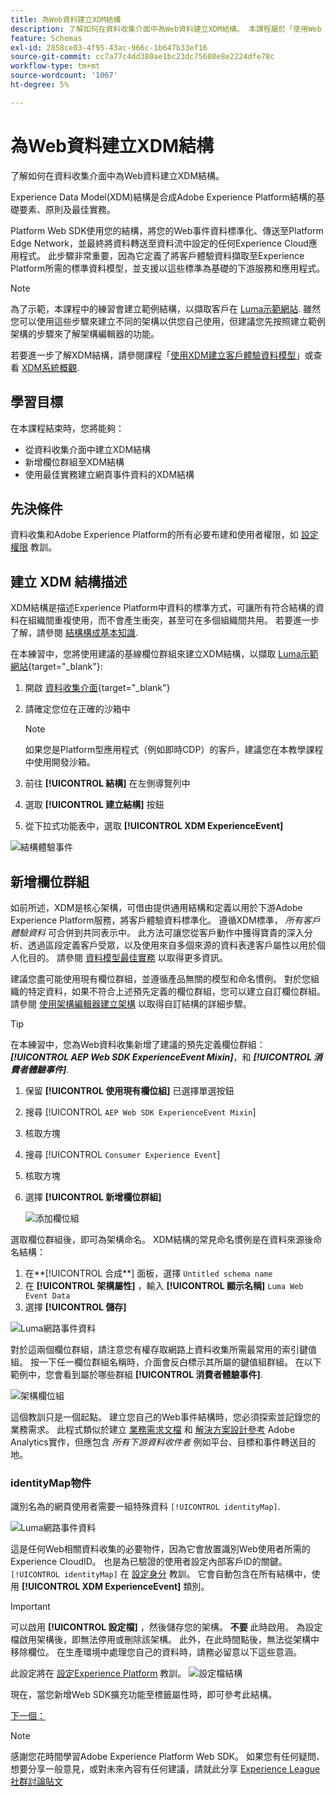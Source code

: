 ```yaml
---
title: 為Web資料建立XDM結構
description: 了解如何在資料收集介面中為Web資料建立XDM結構。 本課程屬於「使用Web SDK實作Adobe Experience Cloud」教學課程的一部分。
feature: Schemas
exl-id: 2858ce03-4f95-43ac-966c-1b647b33ef16
source-git-commit: cc7a77c4dd380ae1bc23dc75608e8e2224dfe78c
workflow-type: tm+mt
source-wordcount: '1067'
ht-degree: 5%

---
```


# 為Web資料建立XDM結構

了解如何在資料收集介面中為Web資料建立XDM結構。

Experience Data Model(XDM)結構是合成Adobe Experience Platform結構的基礎要素、原則及最佳實務。

Platform Web SDK使用您的結構，將您的Web事件資料標準化、傳送至Platform Edge Network，並最終將資料轉送至資料流中設定的任何Experience Cloud應用程式。 此步驟非常重要，因為它定義了將客戶體驗資料擷取至Experience Platform所需的標準資料模型，並支援以這些標準為基礎的下游服務和應用程式。

>[!NOTE]
>
> 為了示範，本課程中的練習會建立範例結構，以擷取客戶在 [Luma示範網站](https://luma.enablementadobe.com/content/luma/us/en.html). 雖然您可以使用這些步驟來建立不同的架構以供您自己使用，但建議您先按照建立範例架構的步驟來了解架構編輯器的功能。

若要進一步了解XDM結構，請參閱課程「[使用XDM建立客戶體驗資料模型](https://experienceleague.adobe.com/?recommended=ExperiencePlatform-D-1-2021.1.xdm)」或查看 [XDM系統概觀](https://experienceleague.adobe.com/docs/experience-platform/xdm/home.html?lang=zh-Hant).

## 學習目標

在本課程結束時，您將能夠：

* 從資料收集介面中建立XDM結構
* 新增欄位群組至XDM結構
* 使用最佳實務建立網頁事件資料的XDM結構

## 先決條件

資料收集和Adobe Experience Platform的所有必要布建和使用者權限，如 [設定權限](configure-permissions.md) 教訓。

## 建立 XDM 結構描述

XDM結構是描述Experience Platform中資料的標準方式，可讓所有符合結構的資料在組織間重複使用，而不會產生衝突，甚至可在多個組織間共用。 若要進一步了解，請參閱 [結構構成基本知識](https://experienceleague.adobe.com/docs/experience-platform/xdm/schema/composition.html?lang=zh-Hant).

在本練習中，您將使用建議的基線欄位群組來建立XDM結構，以擷取 [Luma示範網站](https://luma.enablementadobe.com/content/luma/us/en.html){target=&quot;_blank&quot;}:

1. 開啟 [資料收集介面](https://launch.adobe.com/tw/){target=&quot;_blank&quot;}
1. 請確定您位在正確的沙箱中

   >[!NOTE]
   >
   >如果您是Platform型應用程式（例如即時CDP）的客戶，建議您在本教學課程中使用開發沙箱。

1. 前往 **[!UICONTROL 結構]** 在左側導覽列中
1. 選取 **[!UICONTROL 建立結構]** 按鈕
1. 從下拉式功能表中，選取 **[!UICONTROL XDM ExperienceEvent]**

![結構體驗事件](assets/schema-XDM-experience-event.jpg)

## 新增欄位群組

如前所述，XDM是核心架構，可借由提供通用結構和定義以用於下游Adobe Experience Platform服務，將客戶體驗資料標準化。 遵循XDM標準， _所有客戶體驗資料_ 可合併到共同表示中。 此方法可讓您從客戶動作中獲得寶貴的深入分析、透過區段定義客戶受眾，以及使用來自多個來源的資料表達客戶屬性以用於個人化目的。 請參閱 [資料模型最佳實務](https://experienceleague.adobe.com/docs/experience-platform/xdm/schema/best-practices.html?lang=en) 以取得更多資訊。

建議您盡可能使用現有欄位群組，並遵循產品無關的模型和命名慣例。 對於您組織的特定資料，如果不符合上述預先定義的欄位群組，您可以建立自訂欄位群組。 請參閱 [使用架構編輯器建立架構](https://experienceleague.adobe.com/docs/experience-platform/xdm/tutorials/create-schema-ui.html?lang=en#create) 以取得自訂結構的詳細步驟。

>[!TIP]
> 
>在本練習中，您為Web資料收集新增了建議的預先定義欄位群組： _**[!UICONTROL AEP Web SDK ExperienceEvent Mixin]**_，和 _**[!UICONTROL 消費者體驗事件]**_.

1. 保留 **[!UICONTROL 使用現有欄位組]** 已選擇單選按鈕
1. 搜尋 [!UICONTROL `AEP Web SDK ExperienceEvent Mixin`]
1. 核取方塊
1. 搜尋 [!UICONTROL `Consumer Experience Event`]
1. 核取方塊
1. 選擇 **[!UICONTROL 新增欄位群組]**

   ![添加欄位組](assets/schema-add-field-group.jpg)

選取欄位群組後，即可為架構命名。 XDM結構的常見命名慣例是在資料來源後命名結構：

1. 在**[!UICONTROL 合成**] 面板，選擇 `Untitled schema name`
1. 在 **[!UICONTROL 架構屬性]** ，輸入 **[!UICONTROL 顯示名稱]** `Luma Web Event Data`
1. 選擇 **[!UICONTROL 儲存]**

![Luma網路事件資料](assets/schema-luma-web-event-data.png)

對於這兩個欄位群組，請注意您有權存取網路上資料收集所需最常用的索引鍵值組。 按一下任一欄位群組名稱時，介面會反白標示其所屬的鍵值組群組。 在以下範例中，您會看到屬於哪些群組 **[!UICONTROL 消費者體驗事件]**.

![架構欄位組](assets/schema-consumer-experience-event.jpg)

這個教訓只是一個起點。 建立您自己的Web事件結構時，您必須探索並記錄您的業務需求。 此程式類似於建立 [業務需求文檔](https://experienceleague.adobe.com/docs/analytics-learn/tutorials/implementation/implementation-basics/creating-a-business-requirements-document.html) 和 [解決方案設計參考](https://experienceleague.adobe.com/docs/analytics-learn/tutorials/implementation/implementation-basics/creating-and-maintaining-an-sdr.html) Adobe Analytics實作，但應包含 _所有下游資料收件者_ 例如平台、目標和事件轉送目的地。


### identityMap物件

識別名為的網頁使用者需要一組特殊資料 `[!UICONTROL identityMap]`.

![Luma網路事件資料](assets/schema-identityMap.png)

這是任何Web相關資料收集的必要物件，因為它會放置識別Web使用者所需的Experience CloudID。 也是為已驗證的使用者設定內部客戶ID的關鍵。 `[!UICONTROL identityMap]` 在 [設定身分](configure-identities.md) 教訓。 它會自動包含在所有結構中，使用 **[!UICONTROL XDM ExperienceEvent]** 類別。


>[!IMPORTANT]
>
> 可以啟用 **[!UICONTROL 設定檔]** ，然後儲存您的架構。 **不要** 此時啟用。 為設定檔啟用架構後，即無法停用或刪除該架構。 此外，在此時間點後，無法從架構中移除欄位。 在生產環境中處理您自己的資料時，請務必留意以下這些意涵。
>
>此設定將在 [設定Experience Platform](setup-experience-platform.md) 教訓。
>![設定檔結構](assets/schema-profile.png)

現在，當您新增Web SDK擴充功能至標籤屬性時，即可參考此結構。


[下一個： ](configure-identities.md)

>[!NOTE]
>
>感謝您花時間學習Adobe Experience Platform Web SDK。 如果您有任何疑問、想要分享一般意見，或對未來內容有任何建議，請就此分享 [Experience League社群討論貼文](https://experienceleaguecommunities.adobe.com/t5/adobe-experience-platform-launch/tutorial-discussion-implement-adobe-experience-cloud-with-web/td-p/444996)
